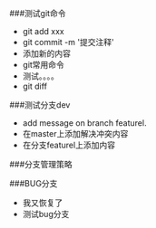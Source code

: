 ###测试git命令
+ git add xxx
+ git commit -m '提交注释'
+ 添加新的内容
+ git常用命令
+ 测试。。。。
+ git diff


###测试分支dev
+ add message on branch featurel.
+ 在master上添加解决冲突内容
+ 在分支featurel上添加内容

###分支管理策略

###BUG分支
+ 我又恢复了
+ 测试bug分支
